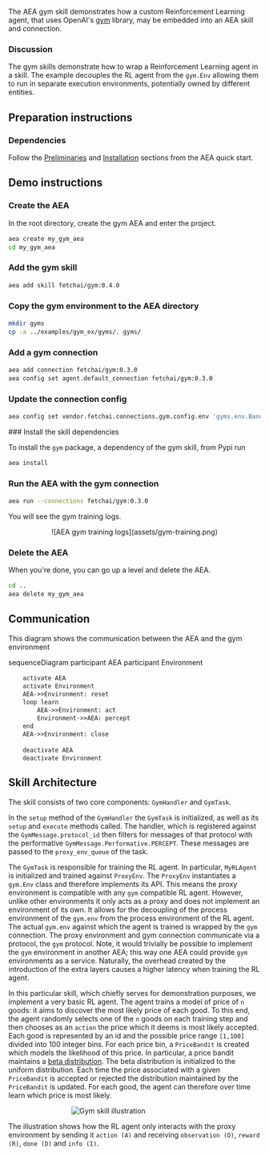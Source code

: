 The AEA gym skill demonstrates how a custom Reinforcement Learning agent, that uses OpenAI's <a href="https://gym.openai.com" target=_blank>gym</a> library, may be embedded into an AEA skill and connection.

### Discussion

The gym skills demonstrate how to wrap a Reinforcement Learning agent in a skill.
The example decouples the RL agent from the `gym.Env` allowing them to run in separate execution environments, potentially owned by different entities.


## Preparation instructions

### Dependencies

Follow the <a href="../quickstart/#preliminaries">Preliminaries</a> and <a href="../quickstart/#installation">Installation</a> sections from the AEA quick start.

## Demo instructions

### Create the AEA
In the root directory, create the gym AEA and enter the project.
``` bash
aea create my_gym_aea
cd my_gym_aea
```

### Add the gym skill 
``` bash
aea add skill fetchai/gym:0.4.0
```

### Copy the gym environment to the AEA directory
``` bash
mkdir gyms
cp -a ../examples/gym_ex/gyms/. gyms/
```

### Add a gym connection
``` bash
aea add connection fetchai/gym:0.3.0
aea config set agent.default_connection fetchai/gym:0.3.0
```

### Update the connection config
``` bash
aea config set vendor.fetchai.connections.gym.config.env 'gyms.env.BanditNArmedRandom'
```

### Install the skill dependencies

To install the `gym` package, a dependency of the gym skill, from Pypi run
``` bash
aea install
```

### Run the AEA with the gym connection

``` bash
aea run --connections fetchai/gym:0.3.0
```

You will see the gym training logs.


<center>![AEA gym training logs](assets/gym-training.png)</center>


### Delete the AEA

When you're done, you can go up a level and delete the AEA.

``` bash
cd ..
aea delete my_gym_aea
```

## Communication
This diagram shows the communication between the AEA and the gym environment 

<div class="mermaid">
    sequenceDiagram
        participant AEA
        participant Environment
    
        activate AEA
        activate Environment
        AEA->>Environment: reset
        loop learn
            AEA->>Environment: act
            Environment->>AEA: percept
        end
        AEA->>Environment: close
        
        deactivate AEA
        deactivate Environment
</div>

## Skill Architecture

The skill consists of two core components: `GymHandler` and `GymTask`.

In the `setup` method of the `GymHandler` the `GymTask` is initialized, as well as its `setup` and `execute` methods called. The handler, which is registered against the `GymMessage.protocol_id` then filters for messages of that protocol with the performative `GymMessage.Performative.PERCEPT`. These messages are passed to the `proxy_env_queue` of the task.

The `GymTask` is responsible for training the RL agent. In particular, `MyRLAgent` is initialized and trained against `ProxyEnv`. The `ProxyEnv` instantiates a `gym.Env` class and therefore implements its API. This means the proxy environment is compatible with any `gym` compatible RL agent. However, unlike other environments it only acts as a proxy and does not implement an environment of its own. It allows for the decoupling of the process environment of the `gym.env` from the process environment of the RL agent. The actual `gym.env` against which the agent is trained is wrapped by the `gym` connection. The proxy environment and gym connection communicate via a protocol, the `gym` protocol. Note, it would trivially be possible to implement the `gym` environment in another AEA; this way one AEA could provide `gym` environments as a service. Naturally, the overhead created by the introduction of the extra layers causes a higher latency when training the RL agent.

In this particular skill, which chiefly serves for demonstration purposes, we implement a very basic RL agent. The agent trains a model of price of `n` goods: it aims to discover the most likely price of each good. To this end, the agent randomly selects one of the `n` goods on each training step and then chooses as an `action` the price which it deems is most likely accepted. Each good is represented by an id and the possible price range `[1,100]` divided into 100 integer bins. For each price bin, a `PriceBandit` is created which models the likelihood of this price. In particular, a price bandit maintains a [beta distribution](https://en.wikipedia.org/wiki/Beta_distribution). The beta distribution is initialized to the uniform distribution. Each time the price associated with a given `PriceBandit` is accepted or rejected the distribution maintained by the `PriceBandit` is updated. For each good, the agent can therefore over time learn which price is most likely.

<img src="../assets/gym-skill.png" alt="Gym skill illustration" class="center" style="display: block; margin-left: auto; margin-right: auto;width:50%;">

The illustration shows how the RL agent only interacts with the proxy environment by sending it `action (A)` and receiving `observation (O)`, `reward (R)`, `done (D)` and  `info (I)`.

<br/>
